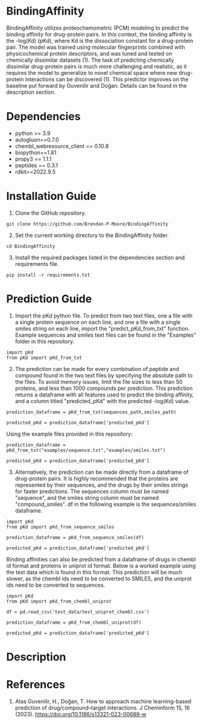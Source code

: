 # BindingAffinity
BindingAffinity utilizes proteochemometric (PCM) modeling to predict the binding affinity for drug-protein pairs. In this context, the binding affinity is the -log(Kd) (pKd), where Kd is the dissociation constant for a drug-protein pair. The model was trained using molecular fingerprints combined with physicochemical protein descriptors, and was tuned and tested on chemically dissimilar datasets (1). The task of predicting chemically dissimilar drug-protein pairs is much more challenging and realistic, as it requires the model to generalize to novel chemical space where new drug-protein interactions can be discovered (1). This predictor improves on the baseline put forward by Guvenilir and Doğan. Details can be found in the description section.


# Dependencies
* python >= 3.9
* autogluon==0.7.0
* chembl_webresource_client == 0.10.8
* biopython==1.81
* propy3 == 1.1.1
* peptides == 0.3.1
* rdkit==2022.9.5

# Installation Guide

1. Clone the GitHub repository.

```
git clone https://github.com/Brendan-P-Moore/BindingAffinity

```
2. Set the current working directory to the BindingAffinity folder.

```
cd BindingAffinity

```
3. Install the required packages listed in the dependencies section and requirements file.

```
pip install -r requirements.txt

```

# Prediction Guide

1. Import the pKd python file. To predict from two text files, one a file with a single protein sequence on each line, and one a file with a single smiles string on each line, import the "predict_pKd_from_txt" function. Example sequences and smiles text files can be found in the "Examples" folder in this repository.

```
import pKd
from pKd import pKd_from_txt

```

2. The prediction can be made for every combination of peptide and compound found in the two text files by specifying the absolute path to the files. To avoid memory issues, limit the file sizes to less than 50 proteins, and less than 1000 compounds per prediction. This prediction returns a dataframe with all features used to predict the binding affinity, and a column titled "predicted_pKd" with the predicted -log(Kd) value.

```
prediction_dataframe = pKd_from_txt(sequences_path,smiles_path)

predicted_pKd = prediction_dataframe['predicted_pKd']

```

Using the example files provided in this repository:

```
prediction_dataframe = pKd_from_txt("examples/sequence.txt","examples/smiles.txt")

predicted_pKd = prediction_dataframe['predicted_pKd']

```

3. Alternatively, the prediction can be made directly from a dataframe of drug-protein pairs. It is highly recommended that the proteins are represented by their sequences, and the drugs by their smiles strings for faster predictions. The sequences column must be named "sequence", and the smiles string column must be named "compound_smiles". df in the following example is the sequences/smiles dataframe.

```
import pKd
from pKd import pKd_from_sequence_smiles

prediction_dataframe = pKd_from_sequence_smiles(df)

predicted_pKd = prediction_dataframe['predicted_pKd']

```

Binding affinities can also be predicted from a dataframe of drugs in chembl id format and proteins in uniprot id format. Below is a worked example using the test data which is found in this format. This prediction will be much slower, as the chembl ids need to be converted to SMILES, and the uniprot ids need to be converted to sequences.

```
import pKd
from pKd import pKd_from_chembl_uniprot

df = pd.read_csv('test_data/test_uniprot_chembl.csv')

prediction_dataframe = pKd_from_chembl_uniprot(df)

predicted_pKd = prediction_dataframe['predicted_pKd']

```

# Description



# References

1) Atas Guvenilir, H., Doğan, T. How to approach machine learning-based prediction of drug/compound–target interactions. J Cheminform 15, 16 (2023). https://doi.org/10.1186/s13321-023-00689-w
